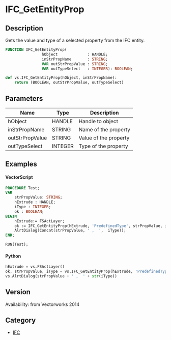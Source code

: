 # IFC_GetEntityProp

## Description
Gets the value and type of a selected property from the IFC entity.

```pascal
FUNCTION IFC_GetEntityProp(
				hObject             : HANDLE;
				inStrPropName       : STRING;
				VAR outStrPropValue : STRING;
				VAR outTypeSelect   : INTEGER): BOOLEAN;
```

```python
def vs.IFC_GetEntityProp(hObject, inStrPropName):
    return (BOOLEAN, outStrPropValue, outTypeSelect)
```

## Parameters
|Name|Type|Description|
|---|---|---|
|hObject|HANDLE|Handle to object|
|inStrPropName|STRING|Name of the property|
|outStrPropValue|STRING|Value of the property|
|outTypeSelect|INTEGER|Type of the property|

## Examples
#### VectorScript ####
```pascal
PROCEDURE Test;
VAR
	strPropValue: STRING;
	hExtrude : HANDLE;
	iType : INTEGER;
	ok : BOOLEAN;
BEGIN
	hExtrude:= FSActLayer;
	ok := IFC_GetEntityProp(hExtrude, 'PredefinedType', strPropValue, iType);
	AlrtDialog(Concat(strPropValue, ' ,  ',  iType));
END;

RUN(Test);
```
#### Python ####
```python
hExtrude = vs.FSActLayer()
ok, strPropValue, iType = vs.IFC_GetEntityProp(hExtrude, 'PredefinedType')
vs.AlrtDialog(strPropValue + ' ,  ' + str(iType))
```

## Version
Availability: from Vectorworks 2014

## Category
* [IFC](../Categories/IFC.md)

